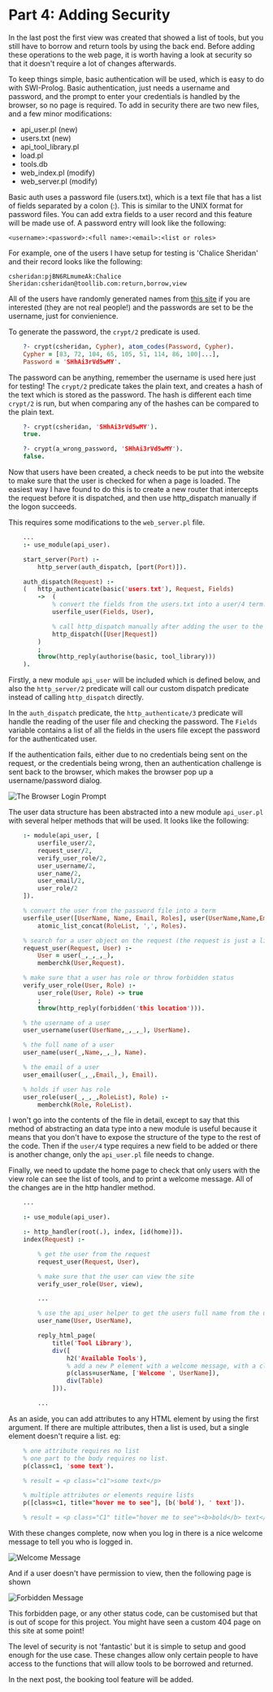 # Part 4: Adding Security

In the last post the first view was created that showed a list of tools, but you still have to borrow and return tools by using the back end. Before adding these operations to the web page, it is worth having a look at security so that it doesn't require a lot of changes afterwards.

To keep things simple, basic authentication will be used, which is easy to do with SWI-Prolog. Basic authentication, just needs a username and password, and the prompt to enter your credentials is handled by the browser, so no page is required. To add in security there are two new files, and a few minor modifications:

- api_user.pl (new)
- users.txt (new)
- api_tool_library.pl
- load.pl
- tools.db
- web_index.pl (modify)
- web_server.pl (modify)

Basic auth uses a password file (users.txt), which is a text file that has a list of fields separated by a colon (:). This is similar to the UNIX format for password files. You can add extra fields to a user record and this feature will be made use of. A password entry will look like the following:

    <username>:<password>:<full name>:<email>:<list or roles>

For example, one of the users I have setup for testing is 'Chalice Sheridan' and their record looks like the following:

    csheridan:pjBN6RLmumeAk:Chalice Sheridan:csheridan@toollib.com:return,borrow,view

All of the users have randomly generated names from [this site](https://www.behindthename.com/random/) if you are interested (they are not real people!) and the passwords are set to be the username, just for convienience.

To generate the password, the `crypt/2` predicate is used.

```prolog
    ?- crypt(csheridan, Cypher), atom_codes(Password, Cypher).
    Cypher = [83, 72, 104, 65, 105, 51, 114, 86, 100|...],
    Password = 'SHhAi3rVd5wMY'.
```

The password can be anything, remember the username is used here just for testing! The `crypt/2` predicate takes the plain text, and creates a hash of the text which is stored as the password. The hash is different each time `crypt/2` is run, but when comparing any of the hashes can be compared to the plain text.

```prolog
    ?- crypt(csheridan, 'SHhAi3rVd5wMY').
    true.

    ?- crypt(a_wrong_password, 'SHhAi3rVd5wMY').
    false.
```

Now that users have been created, a check needs to be put into the website to make sure that the user is checked for when a page is loaded. The easiest way I have found to do this is to create a new router that intercepts the request before it is dispatched, and then use http_dispatch manually if the logon succeeds.

This requires some modifications to the `web_server.pl` file.

```prolog
    ...
    :- use_module(api_user).

    start_server(Port) :-
        http_server(auth_dispatch, [port(Port)]).

    auth_dispatch(Request) :-
    (   http_authenticate(basic('users.txt'), Request, Fields)
        ->  (
            % convert the fields from the users.txt into a user/4 term.
            userfile_user(Fields, User),

            % call http_dispatch manually after adding the user to the request.
            http_dispatch([User|Request])
        )
        ;
        throw(http_reply(authorise(basic, tool_library)))
    ).
```

Firstly, a new module `api_user` will be included which is defined below, and also the `http_server/2` predicate will call our custom dispatch predicate instead of calling `http_dispatch` directly.

In the `auth_dispatch` predicate, the `http_authenticate/3` predicate will handle the reading of the user file and checking the password. The `Fields` variable contains a list of all the fields in the users file except the password for the authenticated user.

If the authentication fails, either due to no credentials being sent on the request, or the credentials being wrong, then an authentication challenge is sent back to the browser, which makes the browser pop up a username/password dialog.

![The Browser Login Prompt](images/tool_library_login_prompt.PNG)

The user data structure has been abstracted into a new module `api_user.pl` with several helper methods that will be used. It looks like the following:

```prolog
    :- module(api_user, [
        userfile_user/2,
        request_user/2,
        verify_user_role/2,
        user_username/2,
        user_name/2,
        user_email/2,
        user_role/2
    ]).

    % convert the user from the password file into a term
    userfile_user([UserName, Name, Email, Roles], user(UserName,Name,Email,RoleList)) :-
        atomic_list_concat(RoleList, ',', Roles).

    % search for a user object on the request (the request is just a list of data)
    request_user(Request, User) :-
        User = user(_,_,_,_),
        memberchk(User,Request).

    % make sure that a user has role or throw forbidden status
    verify_user_role(User, Role) :-
        user_role(User, Role) -> true
        ;
        throw(http_reply(forbidden('this location'))).

    % the username of a user
    user_username(user(UserName,_,_,_), UserName).

    % the full name of a user
    user_name(user(_,Name,_,_), Name).

    % the email of a user
    user_email(user(_,_,Email,_), Email).

    % holds if user has role
    user_role(user(_,_,_,RoleList), Role) :-
        memberchk(Role, RoleList).
```

I won't go into the contents of the file in detail, except to say that this method of abstracting an data type into a new module is useful because it means that you don't have to expose the structure of the type to the rest of the code. Then if the `user/4` type requires a new field to be added or there is another change, only the `api_user.pl` file needs to change.

Finally, we need to update the home page to check that only users with the view role can see the list of tools, and to print a welcome message. All of the changes are in the http handler method.

```prolog
    ...

    :- use_module(api_user).

    :- http_handler(root(.), index, [id(home)]).
    index(Request) :-

        % get the user from the request
        request_user(Request, User),

        % make sure that the user can view the site
        verify_user_role(User, view),

        ...

        % use the api_user helper to get the users full name from the user/4 type
        user_name(User, UserName),

        reply_html_page(
            title('Tool Library'),
            div([
                h2('Available Tools'),
                % add a new P element with a welcome message, with a class of 'userName'
                p(class=userName, ['Welcome ', UserName]),
                div(Table)
            ])).

        ...
```

As an aside, you can add attributes to any HTML element by using the first argument. If there are multiple attributes, then a list is used, but a single element doesn't require a list. eg:

```prolog
    % one attribute requires no list
    % one part to the body requires no list.
    p(class=c1, 'some text').

    % result = <p class="c1">some text</p>

    % multiple attributes or elements require lists
    p([class=c1, title="hover me to see"], [b('bold'), ' text']).

    % result = <p class="C1" title="hover me to see"><b>bold</b> text</p>
```

With these changes complete, now when you log in there is a nice welcome message to tell you who is logged in.

![Welcome Message](images/tool_library_login_message.PNG)

And if a user doesn't have permission to view, then the following page is shown

![Forbidden Message](images/tool_library_login_forbidden.PNG)

This forbidden page, or any other status code, can be customised but that is out of scope for this project. You might have seen a custom 404 page on this site at some point!

The level of security is not 'fantastic' but it is simple to setup and good enough for the use case. These changes allow only certain people to have access to the functions that will allow tools to be borrowed and returned.

In the next post, the booking tool feature will be added.
